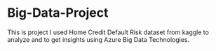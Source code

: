 # Big-Data-Project
This is project I used Home Credit Default Risk dataset from kaggle to analyze and to get insights using Azure Big Data Technologies.
